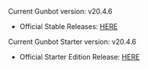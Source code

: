 Current Gunbot version: v20.4.6
- Official Stable Releases: [HERE](https://github.com/GuntharDeNiro/BTCT/releases/tag/2046)

Current Gunbot Starter version: v20.4.6
- Official Starter Edition Release: [HERE](https://github.com/GuntharDeNiro/BTCT/releases/tag/2046)
